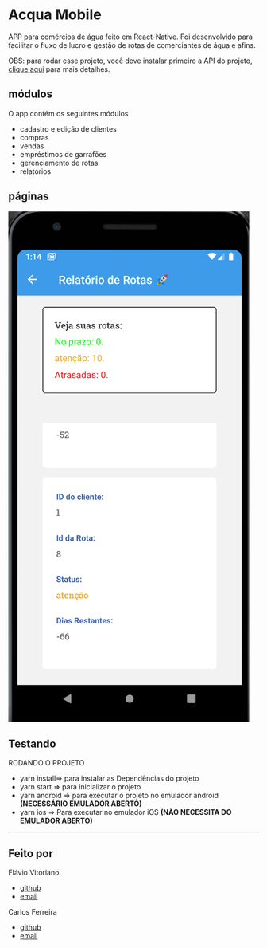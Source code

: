 # Acqua Mobile

APP para comércios de água feito em React-Native. Foi desenvolvido para facilitar o fluxo de lucro e gestão de rotas de comerciantes de água e afins.

OBS: para rodar esse projeto, você deve instalar primeiro a API do projeto, [clique aqui](https://github.com/flavioVitoriano//) para mais detalhes.

## módulos

O app contém os seguintes módulos

* cadastro e edição de clientes
* compras
* vendas
* empréstimos de garrafões
* gerenciamento de rotas
* relatórios

## páginas
![Foto do App](https://github.com/flavioVitoriano/acquaMobile/blob/master/images/routesReports.png)

## Testando
RODANDO O PROJETO
* yarn install=>  para instalar as  Dependências do projeto
* yarn start => para inicializar o projeto
* yarn android => para executar o projeto no emulador android
**(NECESSÁRIO EMULADOR ABERTO)**
* yarn ios => Para executar no emulador iOS
**(NÃO NECESSITA DO  EMULADOR ABERTO)**

****

## Feito por
Flávio Vitoriano
* [github](https://www.github.com/flavioVitoriano)
* [email](https://flavio.vitorianodev@gmail.com)

Carlos Ferreira
* [github](https://www.github.com/CarlosSTS)
* [email](https://carlossts826@@gmail.com)
